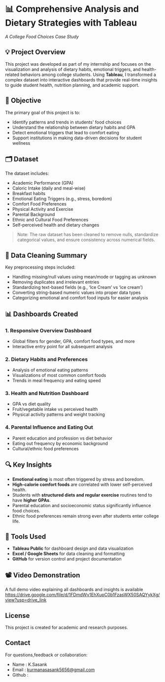 # 📊 Comprehensive Analysis and Dietary Strategies with Tableau  
*A College Food Choices Case Study*

## 💡 Project Overview

This project was developed as part of my internship and focuses on the visualization and analysis of dietary habits, emotional triggers, and health-related behaviors among college students. Using **Tableau**, I transformed a complex dataset into interactive dashboards that provide real-time insights to guide student health, nutrition planning, and academic support.

## 🎯 Objective

The primary goal of this project is to:
- Identify patterns and trends in students' food choices
- Understand the relationship between dietary habits and GPA
- Detect emotional triggers that lead to comfort eating
- Support institutions in making data-driven decisions for student wellness

## 🗂️ Dataset

The dataset includes:
- Academic Performance (GPA)
- Caloric Intake (daily and meal-wise)
- Breakfast habits
- Emotional Eating Triggers (e.g., stress, boredom)
- Comfort Food Preferences
- Physical Activity and Exercise
- Parental Background
- Ethnic and Cultural Food Preferences
- Self-perceived health and dietary changes

> Note: The raw dataset has been cleaned to remove nulls, standardize categorical values, and ensure consistency across numerical fields.

## 🧹 Data Cleaning Summary

Key preprocessing steps included:
- Handling missing/null values using mean/mode or tagging as unknown
- Removing duplicates and irrelevant entries
- Standardizing text-based fields (e.g., ‘Ice Cream’ vs ‘ice cream’)
- Converting string-based numeric values into proper data types
- Categorizing emotional and comfort food inputs for easier analysis

## 📊 Dashboards Created

### 1. **Responsive Overview Dashboard**
- Global filters for gender, GPA, comfort food types, and more
- Interactive entry point for all subsequent analysis

### 2. **Dietary Habits and Preferences**
- Analysis of emotional eating patterns
- Visualizations of most common comfort foods
- Trends in meal frequency and eating speed

### 3. **Health and Nutrition Dashboard**
- GPA vs diet quality
- Fruit/vegetable intake vs perceived health
- Physical activity patterns and weight tracking

### 4. **Parental Influence and Eating Out**
- Parent education and profession vs diet behavior
- Eating out frequency by economic background
- Cultural/ethnic food preferences

## 🔍 Key Insights

- **Emotional eating** is most often triggered by stress and boredom.
- **High-calorie comfort foods** are correlated with lower self-perceived health.
- Students with **structured diets and regular exercise** routines tend to have **higher GPAs**.
- Parental education and socioeconomic status significantly influence food choices.
- Ethnic food preferences remain strong even after students enter college life.

## 🧠 Tools Used

- **Tableau Public** for dashboard design and data visualization  
- **Excel / Google Sheets** for data cleaning and formatting  
- **GitHub** for version control and project documentation

## 📽️ Video Demonstration

A full demo video explaining all dashboards and insights is available   
https://drive.google.com/file/d/1FDmdWv1EhXupC0b1FzasWX50SAQYykXg/view?usp=drive_link

## License
This project is created for academic and research purposes.

## Contact
For questions,feedback or collaboration:
- Name : K.Sasank
- Email : kurmanasasank5656@gmail.com
- Github :
